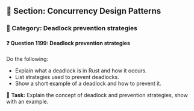 ## 📘 Section: Concurrency Design Patterns  
### 🔹 Category: Deadlock prevention strategies  
#### ❓ Question 1199: Deadlock prevention strategies

Do the following:

- Explain what a deadlock is in Rust and how it occurs.
- List strategies used to prevent deadlocks.
- Show a short example of a deadlock and how to prevent it.

🔧 **Task:** Explain the concept of deadlock and prevention strategies, show with an example.
